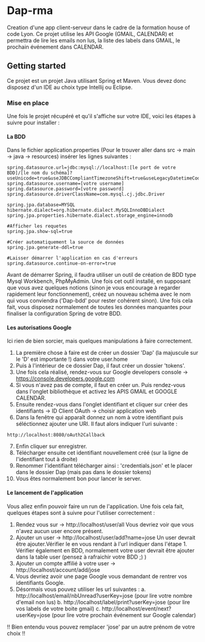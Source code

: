 # Dap-rma

Creation d'une app client-serveur dans le cadre de la formation house of code Lyon.
Ce projet utilise les API Google (GMAIL, CALENDAR) et permettra de lire les emails non lus, la liste des labels
dans GMAIL, le prochain événement dans CALENDAR.



## Getting started

Ce projet est un projet Java utilisant Spring et Maven. Vous devez donc disposez d'un IDE au choix type Intellij ou Eclipse.



### Mise en place

Une fois le projet récupéré et qu'il s'affiche sur votre IDE, voici les étapes à suivre pour installer :



#### La BDD

Dans le fichier application.properties (Pour le trouver aller dans src -> main -> java -> resources)
insérer les lignes suivantes :

```
spring.datasource.url=jdbc:mysql://localhost:[le port de votre BDD]/[le nom du schéma]?useUnicode=true&useJDBCCompliantTimezoneShift=true&useLegacyDatetimeCode=false&serverTimezone=UTC
spring.datasource.username=[votre username]
spring.datasource.password=[votre password]
spring.datasource.driverClassName=com.mysql.cj.jdbc.Driver

spring.jpa.database=MYSQL
hibernate.dialect=org.hibernate.dialect.MySQLInnoDBDialect
spring.jpa.properties.hibernate.dialect.storage_engine=innodb

#Afficher les requetes
spring.jpa.show-sql=true

#Créer automatiquement la source de données
spring.jpa.generate-ddl=true

#Laisser démarrer l'application en cas d'erreurs
spring.datasource.continue-on-error=true
```
Avant de démarrer Spring, il faudra utiliser un outil de création de BDD type Mysql Workbench, PhpMyAdmin.
Une fois cet outil installé, en supposant que vous avez quelques notions (sinon je vous encourage à regarder 
rapidement leur fonctionnement), créez un nouveau schéma avec le nom qui vous conviendra ('Dap-bdd' pour rester 
cohérent sinon).
Une fois cela fait, vous disposez normalement de toutes les données manquantes pour finaliser la configuration Spring
de votre BDD.



#### Les autorisations Google

Ici rien de bien sorcier, mais quelques manipulations à faire correctement.

1. La première chose à faire est de créer un dossier 'Dap' (la majuscule sur le 'D' est importante !) dans votre user.home
2. Puis à l'intérieur de ce dossier Dap, il faut créer un dossier 'tokens'.
3. Une fois cela réalisé, rendez-vous sur Google developers console -> https://console.developers.google.com
4. Si vous n'avez pas de compte, il faut en créer un. Puis rendez-vous dans l'onglet bibliothèque et activez les APIS GMAIL et GOOGLE CALENDAR.
5. Ensuite rendez-vous dans l'onglet identifiant et cliquer sur créer des identifiants -> ID Client OAuth -> choisir application web
6. Dans la fenêtre qui apparaît donnez un nom à votre identifiant puis séléctionnez ajouter une URI. Il faut alors indiquer l'uri suivante :

  ```
  http://localhost:8080/oAuth2Callback
  ```
  
 7. Enfin cliquer sur enregistrer.
 8. Télécharger ensuite cet identifiant nouvellement créé (sur la ligne de l'identifiant tout à droite)
 9. Renommer l'identifiant télécharger ainsi : 'credentials.json' et le placer dans le dossier Dap (mais pas dans le dossier tokens)
 10. Vous êtes normalement bon pour lancer le server.
 
 
 
 #### Le lancement de l'application
 
 Vous allez enfin pouvoir faire un run de l'application. Une fois cela fait, quelques étapes sont à suivre pour l'utiliser correctement :
 
 1. Rendez vous sur -> http://localhost/user/all
 Vous devriez voir que vous n'avez aucun user encore présent.
 2. Ajouter un user -> http://localhost/user/add?name=jose
 Un user devrait être ajouter.Vérifier le en vous rendant à l'url indiquer dans l'étape 1.
 Vérifier également en BDD, normalement votre user devrait être ajouter dans la table user (pensez à rafraichir votre BDD ;) )
 3. Ajouter un compte affilié à votre user -> http://localhost/account/add/jose
 4. Vous devriez avoir une page Google vous demandant de rentrer vos identifiants Google. 
 5. Désormais vous pouvez utiliser les url suivantes :
  a. http://localhost/email/nbUnread?userKey=jose   (pour lire votre nombre d'email non lus)
  b. http://localhost/label/print?userKey=jose   (pour lire vos labels de votre boite gmail)
  c. http://localhost/event/next?userKey=jose   (pour lire votre prochain événement sur Google calendar)
  
 !! Bien entendu vous pouvez remplacer 'jose' par un autre prénom de votre choix !! 
 


